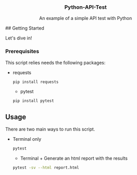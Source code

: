 <p align="center">
    <h3 align="center">Python-API-Test</h3>
    <p align="center">
    An example of a simple API test with Python
    <br />
    </p>
</p>
## Getting Started

Let's dive in!

### Prerequisites

This script relies needs the following packages:
* requests
  ```sh
  pip install requests
  ```
  * pytest
  ```sh
  pip install pytest
  ```

<!-- USAGE EXAMPLES -->
## Usage

There are two main ways to run this script.

* Terminal only
  ```sh
  pytest 
  ```
  * Terminal + Generate an html report with the results
  ```sh
  pytest -sv --html report.html
  ```
